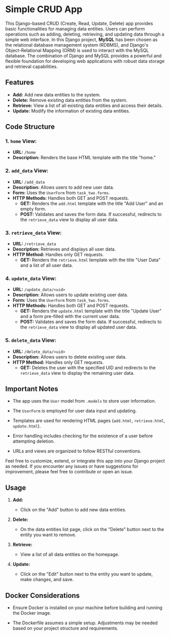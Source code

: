# Simple CRUD App

This Django-based CRUD (Create, Read, Update, Delete) app provides basic functionalities for managing data entities. Users can perform operations such as adding, deleting, retrieving, and updating data through a simple web interface. In this Django project, **MySQL** has been chosen as the relational database management system (RDBMS), and Django's Object-Relational Mapping (ORM) is used to interact with the MySQL database. The combination of Django and MySQL provides a powerful and flexible foundation for developing web applications with robust data storage and retrieval capabilities.

## Features

- **Add:** Add new data entities to the system.
- **Delete:** Remove existing data entities from the system.
- **Retrieve:** View a list of all existing data entities and access their details.
- **Update:** Modify the information of existing data entities.

## Code Structure

### 1. **`home` View:**

- **URL:** `/home`
- **Description:** Renders the base HTML template with the title "home."

### 2. **`add_data` View:**

- **URL:** `/add_data`
- **Description:** Allows users to add new user data.
- **Form:** Uses the `UserForm` from `task_two.forms`.
- **HTTP Methods:** Handles both GET and POST requests.
  - **GET:** Renders the `add.html` template with the title "Add User" and an empty form.
  - **POST:** Validates and saves the form data. If successful, redirects to the `retrieve_data` view to display all user data.

### 3. **`retrieve_data` View:**

- **URL:** `/retrieve_data`
- **Description:** Retrieves and displays all user data.
- **HTTP Method:** Handles only GET requests.
  - **GET:** Renders the `retrieve.html` template with the title "User Data" and a list of all user data.

### 4. **`update_data` View:**

- **URL:** `/update_data/<uid>`
- **Description:** Allows users to update existing user data.
- **Form:** Uses the `UserForm` from `task_two.forms`.
- **HTTP Methods:** Handles both GET and POST requests.
  - **GET:** Renders the `update.html` template with the title "Update User" and a form pre-filled with the current user data.
  - **POST:** Validates and saves the form data. If successful, redirects to the `retrieve_data` view to display all updated user data.

### 5. **`delete_data` View:**

- **URL:** `/delete_data/<uid>`
- **Description:** Allows users to delete existing user data.
- **HTTP Method:** Handles only GET requests.
  - **GET:** Deletes the user with the specified UID and redirects to the `retrieve_data` view to display the remaining user data.

## Important Notes

- The app uses the `User` model from `.models` to store user information.

- The `UserForm` is employed for user data input and updating.

- Templates are used for rendering HTML pages (`add.html`, `retrieve.html`, `update.html`).

- Error handling includes checking for the existence of a user before attempting deletion.

- URLs and views are organized to follow RESTful conventions.

Feel free to customize, extend, or integrate this app into your Django project as needed. If you encounter any issues or have suggestions for improvement, please feel free to contribute or open an issue.

## Usage

1. **Add:**
   - Click on the "Add" button to add new data entities.

2. **Delete:**
   - On the data entities list page, click on the "Delete" button next to the entity you want to remove.

3. **Retrieve:**
   - View a list of all data entities on the homepage.

4. **Update:**
   - Click on the "Edit" button next to the entity you want to update, make changes, and save.

## Docker Considerations

- Ensure Docker is installed on your machine before building and running the Docker image.

- The Dockerfile assumes a simple setup. Adjustments may be needed based on your project structure and requirements.
